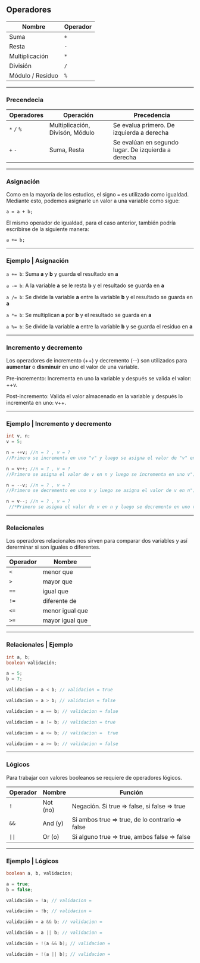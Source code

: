 ## Operadores

| Nombre            | Operador    |
| ------------------|-------------|
| Suma              | `+`         |
| Resta             | `-`         |
| Multiplicación    | `*`         |
| División          | `/`         |
| Módulo / Residuo  | `%`         |

----------

### Precendecia

| Operadores  | Operación                       | Precedencia                                         |
| ------------|---------------------------------|-----------------------------------------------------|
| `*` `/` `%` | Multiplicación, Divisón, Módulo | Se evalua primero. De izquierda a derecha           |
| `+` `-`     | Suma, Resta                     | Se evalúan en segundo lugar. De izquierda a derecha |

----------

### Asignación

Como en la mayoría de los estudios, el signo `=` es utilizado como igualdad. Mediante esto, podemos asignarle un valor a una variable como sigue:

`a = a + b;`

El mismo operador de igualdad, para el caso anterior, también podría escribirse de la siguiente manera:

`a += b;`

----------

### Ejemplo | Asignación

`a += b`:	Suma **a** y **b** y guarda el resultado en **a**

`a -= b`:	A la variable **a** se le resta **b** y el resultado se guarda en **a**

`a /= b`:	Se divide la variable **a** entre la variable **b** y el resultado se guarda en **a**

`a *= b`:	Se multiplican **a** por **b** y el resultado se guarda en **a**

`a %= b`:	Se divide la variable **a** entre la variable **b** y se guarda el residuo en **a**

----------

### Incremento y decremento

Los operadores de incremento (++) y decremento (--) son utilizados para **aumentar** o **disminuir** en uno el valor de una variable.

Pre-incremento: Incrementa en uno la variable y después se valida el valor: ++v.

Post-incremento: Valida el valor almacenado en la variable y después lo incrementa en uno: v++.

----------

### Ejemplo | Incremento y decremento
```java
int v, n;
v = 5;

n = ++v; //n = ? , v = ?
//Primero se incrementa en uno "v" y luego se asigna el valor de "v" en "n"

n = v++; //n = ? , v = ?
//Primero se asigna el valor de v en n y luego se incrementa en uno v");

n = --v; //n = ? , v = ?
//Primero se decremento en uno v y luego se asigna el valor de v en n");

n = v--; //n = ? , v = ?
 //*Primero se asigna el valor de v en n y luego se decremento en uno v");
```

----------

### Relacionales

Los operadores relacionales nos sirven para comparar dos variables y así dererminar si son iguales o diferentes.

| Operador      | Nombre	  |
| --------------|-----------|
| `<`	          |	menor que	|
| `>`	          |	mayor que |
| `==`          | igual que	|
| `!=`          | diferente de |
| `<=`          | menor igual que |
| `>=`          | mayor igual que |

----------

### Relacionales | Ejemplo
```java
int a, b;
boolean validación;

a = 5;
b = 7;

validacion = a < b; // validacion = true

validacion = a > b; // validacion = false

validacion = a == b; // validacion = false

validacion = a != b; // validacion = true

validacion = a <= b; // validacion =  true

validacion = a >= b; // validacion = false
```

----------

### Lógicos

Para trabajar con valores booleanos se requiere de operadores lógicos.

| Operador  |	Nombre  | Función                                         |
| ----------|---------|-------------------------------------------------|
| `!`         | Not (no)|	Negación. Si true => false, si false => true    |
| `&&`        |	And (y) | Si ambos true => true, de lo contrario => false	|
| <code>&#124;&#124;</code>      |	Or (o)  |	Si alguno true => true, ambos false => false	  |

----------

### Ejemplo  | Lógicos

```java
boolean a, b, validacion;

a = true;
b = false;

validación = !a; // validacion =

validación = !b; // validacion =

validación = a && b; // validacion =

validación = a || b; // validacion =

validación = !(a && b); // validacion =

validación = !(a || b); // validacion = 
```
